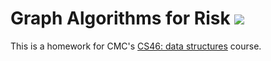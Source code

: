 # Graph Algorithms for Risk ![](https://api.travis-ci.com/maxinebaghdadi/risk.svg?branch=master)

This is a homework for CMC's [CS46: data structures](https://github.com/mikeizbicki/cmc-csci046) course.
